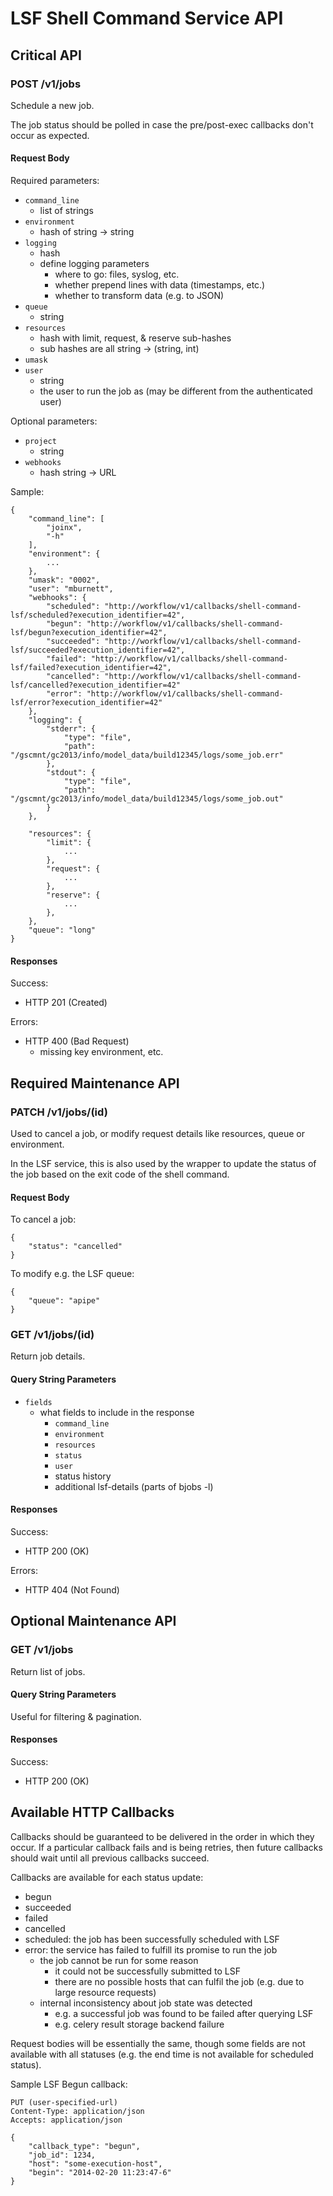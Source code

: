 # LSF Shell Command Service API

## Critical API

### POST /v1/jobs
Schedule a new job.

The job status should be polled in case the pre/post-exec callbacks don't occur
as expected.

#### Request Body
Required parameters:

- `command_line`
    - list of strings
- `environment`
    - hash of string -> string
- `logging`
    - hash
    - define logging parameters
        - where to go: files, syslog, etc.
        - whether prepend lines with data (timestamps, etc.)
        - whether to transform data (e.g. to JSON)
- `queue`
    - string
- `resources`
    - hash with limit, request, & reserve sub-hashes
    - sub hashes are all string -> (string, int)
- `umask`
- `user`
    - string
    - the user to run the job as (may be different from the authenticated user)

Optional parameters:

- `project`
    - string
- `webhooks`
    - hash string -> URL

Sample:

    {
        "command_line": [
            "joinx",
            "-h"
        ],
        "environment": {
            ...
        },
        "umask": "0002",
        "user": "mburnett",
        "webhooks": {
            "scheduled": "http://workflow/v1/callbacks/shell-command-lsf/scheduled?execution_identifier=42",
            "begun": "http://workflow/v1/callbacks/shell-command-lsf/begun?execution_identifier=42",
            "succeeded": "http://workflow/v1/callbacks/shell-command-lsf/succeeded?execution_identifier=42",
            "failed": "http://workflow/v1/callbacks/shell-command-lsf/failed?execution_identifier=42",
            "cancelled": "http://workflow/v1/callbacks/shell-command-lsf/cancelled?execution_identifier=42"
            "error": "http://workflow/v1/callbacks/shell-command-lsf/error?execution_identifier=42"
        },
        "logging": {
            "stderr": {
                "type": "file",
                "path": "/gscmnt/gc2013/info/model_data/build12345/logs/some_job.err"
            },
            "stdout": {
                "type": "file",
                "path": "/gscmnt/gc2013/info/model_data/build12345/logs/some_job.out"
            }
        },

        "resources": {
            "limit": {
                ...
            },
            "request": {
                ...
            },
            "reserve": {
                ...
            },
        },
        "queue": "long"
    }

#### Responses
Success:
- HTTP 201 (Created)

Errors:
- HTTP 400 (Bad Request)
    - missing key environment, etc.


## Required Maintenance API

### PATCH /v1/jobs/(id)
Used to cancel a job, or modify request details like resources, queue or
environment.

In the LSF service, this is also used by the wrapper to update the status of
the job based on the exit code of the shell command.

#### Request Body
To cancel a job:

    {
        "status": "cancelled"
    }

To modify e.g. the LSF queue:

    {
        "queue": "apipe"
    }

### GET /v1/jobs/(id)
Return job details.

#### Query String Parameters

- `fields`
    - what fields to include in the response
        - `command_line`
        - `environment`
        - `resources`
        - `status`
        - `user`
        - status history
        - additional lsf-details (parts of bjobs -l)

#### Responses
Success:

- HTTP 200 (OK)

Errors:

- HTTP 404 (Not Found)


## Optional Maintenance API

### GET /v1/jobs
Return list of jobs.

#### Query String Parameters
Useful for filtering & pagination.

#### Responses
Success:

- HTTP 200 (OK)


## Available HTTP Callbacks

Callbacks should be guaranteed to be delivered in the order in which they
occur.  If a particular callback fails and is being retries, then future
callbacks should wait until all previous callbacks succeed.

Callbacks are available for each status update:

- begun
- succeeded
- failed
- cancelled
- scheduled: the job has been successfully scheduled with LSF
- error: the service has failed to fulfill its promise to run the job
    - the job cannot be run for some reason
        - it could not be successfully submitted to LSF
        - there are no possible hosts that can fulfil the job (e.g. due to large
          resource requests)
    - internal inconsistency about job state was detected
        - e.g. a successful job was found to be failed after querying LSF
        - e.g. celery result storage backend failure


Request bodies will be essentially the same, though some fields are not
available with all statuses (e.g. the end time is not available for scheduled
status).

Sample LSF Begun callback:

    PUT (user-specified-url)
    Content-Type: application/json
    Accepts: application/json

    {
        "callback_type": "begun",
        "job_id": 1234,
        "host": "some-execution-host",
        "begin": "2014-02-20 11:23:47-6"
    }
